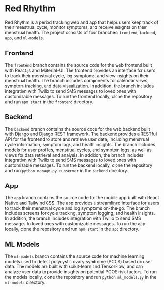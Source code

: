 # Red Rhythm

Red Rhythm is a period tracking web and app that helps users keep track of their menstrual cycle, monitor symptoms, and receive insights on their menstrual health. The project consists of four branches: `frontend`, `backend`, `app`, and `ml-models`.

## Frontend

The `frontend` branch contains the source code for the web frontend built with React.js and Material-UI. The frontend provides an interface for users to track their menstrual cycle, log symptoms, and view insights on their menstrual health. The branch includes components for calendar views, symptom tracking, and data visualization. In addition, the branch includes integration with Twilio to send SMS messages to loved ones with customizable messages. To run the frontend locally, clone the repository and run `npm start` in the `frontend` directory.

## Backend

The `backend` branch contains the source code for the web backend built with Django and Django REST framework. The backend provides a RESTful API for the frontend to store and retrieve user data, including menstrual cycle information, symptom logs, and health insights. The branch includes models for user profiles, menstrual cycles, and symptom logs, as well as views for data retrieval and analysis. In addition, the branch includes integration with Twilio to send SMS messages to loved ones with customizable messages. To run the backend locally, clone the repository and run `python manage.py runserver` in the `backend` directory.

## App

The `app` branch contains the source code for the mobile app built with React Native and Tailwind CSS. The app provides a streamlined interface for users to track their menstrual cycle and log symptoms on-the-go. The branch includes screens for cycle tracking, symptom logging, and health insights. In addition, the branch includes integration with Twilio to send SMS messages to loved ones with customizable messages. To run the app locally, clone the repository and run `npm start` in the `app` directory.

## ML Models

The `ml-models` branch contains the source code for machine learning models used to detect polycystic ovary syndrome (PCOS) based on user data. The models are built with scikit-learn and TensorFlow, and can analyze user data to provide insights on potential PCOS risk factors. To run the models locally, clone the repository and run `python ml_models.py` in the `ml-models` directory.

